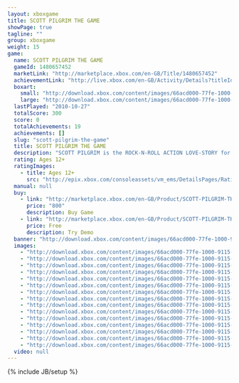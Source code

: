 ```yaml
---
layout: xboxgame
title: SCOTT PILGRIM THE GAME
showPage: true
tagline: ""
group: xboxgame
weight: 15
game: 
  name: SCOTT PILGRIM THE GAME
  gameId: 1480657452
  marketLink: "http://marketplace.xbox.com/en-GB/Title/1480657452"
  achievementLink: "http://live.xbox.com/en-GB/Activity/Details?titleId=1480657452"
  boxart: 
    small: "http://download.xbox.com/content/images/66acd000-77fe-1000-9115-d80258410a2c/1033/boxartsm.jpg"
    large: "http://download.xbox.com/content/images/66acd000-77fe-1000-9115-d80258410a2c/1033/boxartlg.jpg"
  lastPlayed: "2010-10-27"
  totalScore: 300
  score: 0
  totalAchievements: 19
  achievements: []
  slug: "scott-pilgrim-the-game"
  title: SCOTT PILGRIM THE GAME
  description: "SCOTT PILGRIM is the ROCK-N-ROLL ACTION LOVE-STORY for the 8-BIT GENERATION. Scott Pilgrim is a lovable loser and the best fighter in the province. He is in love with Ramona Flowers. But she has baggage! To get the girl, Scott must defeat the League of Ramona&rsquo;s evil exes. Be prepared for some serious action... - Team-up with up to 3 of your friends as SCOTT, RAMONA, STEPHEN and KIM, each with their own signature moves and attacks. - 8-BIT animations by the world-famous Pixel Artist PAUL ROBERTSON. - More than 30 original music tracks by chiptune heroes ANAMANAGUCHI. - Unlock secret modes  - Collect up to 12 achievements and 200 gamescore. There are no refunds for this item. For more information, see www.xbox.com/live/accounts."
  rating: Ages 12+
  ratingImages: 
    - title: Ages 12+
      src: "http://epix.xbox.com/consoleassets/vm_ems/DetailsPages/RatingSystemID/14/default/Values/14003.png"
  manual: null
  buy: 
    - link: "http://marketplace.xbox.com/en-GB/Product/SCOTT-PILGRIM-THE-GAME/66acd000-77fe-1000-9115-d80258410a2c?purchase=1&amp;DownloadType=Game"
      price: "800"
      description: Buy Game
    - link: "http://marketplace.xbox.com/en-GB/Product/SCOTT-PILGRIM-THE-GAME/66acd000-77fe-1000-9115-d80258410a2c?purchase=1&amp;DownloadType=GameDemo"
      price: Free
      description: Try Demo
  banner: "http://download.xbox.com/content/images/66acd000-77fe-1000-9115-d80258410a2c/1033/banner.png"
  images: 
    - "http://download.xbox.com/content/images/66acd000-77fe-1000-9115-d80258410a2c/1033/screenlg1.jpg"
    - "http://download.xbox.com/content/images/66acd000-77fe-1000-9115-d80258410a2c/1033/screenlg2.jpg"
    - "http://download.xbox.com/content/images/66acd000-77fe-1000-9115-d80258410a2c/1033/screenlg3.jpg"
    - "http://download.xbox.com/content/images/66acd000-77fe-1000-9115-d80258410a2c/1033/screenlg4.jpg"
    - "http://download.xbox.com/content/images/66acd000-77fe-1000-9115-d80258410a2c/1033/screenlg5.jpg"
    - "http://download.xbox.com/content/images/66acd000-77fe-1000-9115-d80258410a2c/1033/screenlg6.jpg"
    - "http://download.xbox.com/content/images/66acd000-77fe-1000-9115-d80258410a2c/1033/screenlg7.jpg"
    - "http://download.xbox.com/content/images/66acd000-77fe-1000-9115-d80258410a2c/1033/screenlg8.jpg"
    - "http://download.xbox.com/content/images/66acd000-77fe-1000-9115-d80258410a2c/1033/screenlg9.jpg"
    - "http://download.xbox.com/content/images/66acd000-77fe-1000-9115-d80258410a2c/1033/screenlg10.jpg"
    - "http://download.xbox.com/content/images/66acd000-77fe-1000-9115-d80258410a2c/1033/screenlg11.jpg"
    - "http://download.xbox.com/content/images/66acd000-77fe-1000-9115-d80258410a2c/1033/screenlg12.jpg"
    - "http://download.xbox.com/content/images/66acd000-77fe-1000-9115-d80258410a2c/1033/screenlg13.jpg"
    - "http://download.xbox.com/content/images/66acd000-77fe-1000-9115-d80258410a2c/1033/screenlg14.jpg"
    - "http://download.xbox.com/content/images/66acd000-77fe-1000-9115-d80258410a2c/1033/screenlg15.jpg"
  video: null
---
```

{% include JB/setup %}